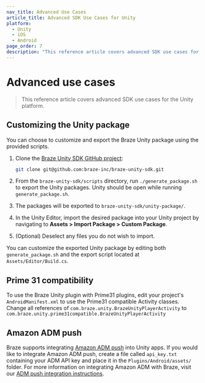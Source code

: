 ```yaml
---
nav_title: Advanced Use Cases
article_title: Advanced SDK Use Cases for Unity
platform: 
  - Unity
  - iOS
  - Android
page_order: 7
description: "This reference article covers advanced SDK use cases for the Unity platform."
---
```


# Advanced use cases

> This reference article covers advanced SDK use cases for the Unity platform.

## Customizing the Unity package

You can choose to customize and export the Braze Unity package using the provided scripts.

1. Clone the [Braze Unity SDK GitHub project][1]:

	```bash
	git clone git@github.com:braze-inc/braze-unity-sdk.git
	```
2. From the `braze-unity-sdk/scripts` directory, run `./generate_package.sh` to export the Unity packages. Unity should be open while running `generate_package.sh`.
3. The packages will be exported to `braze-unity-sdk/unity-package/`.
4. In the Unity Editor, import the desired package into your Unity project by navigating to **Assets > Import Package > Custom Package**.
5. (Optional) Deselect any files you do not wish to import.

You can customize the exported Unity package by editing both `generate_package.sh` and the export script located at `Assets/Editor/Build.cs`.

## Prime 31 compatibility

To use the Braze Unity plugin with Prime31 plugins, edit your project's `AndroidManifest.xml` to use the Prime31 compatible Activity classes. Change all references of
`com.braze.unity.BrazeUnityPlayerActivity` to `com.braze.unity.prime31compatible.BrazeUnityPlayerActivity`

## Amazon ADM push

Braze supports integrating [Amazon ADM push][10] into Unity apps. If you would like to integrate Amazon ADM push, create a file called `api_key.txt` containing your ADM API key and place it in the `Plugins/Android/assets/` folder.  For more information on integrating Amazon ADM with Braze, visit our [ADM push integration instructions][11].

[1]: https://github.com/appboy/appboy-unity-sdk
[10]: https://developer.amazon.com/public/apis/engage/device-messaging
[11]: {{site.baseurl}}/developer_guide/platform_integration_guides/unity/push_notifications/adm_push_notifications/
